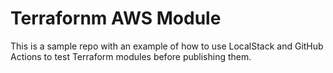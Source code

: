 # Terrafornm AWS Module

This is a sample repo with an example of how to use LocalStack and GitHub Actions to test Terraform modules before publishing them.
